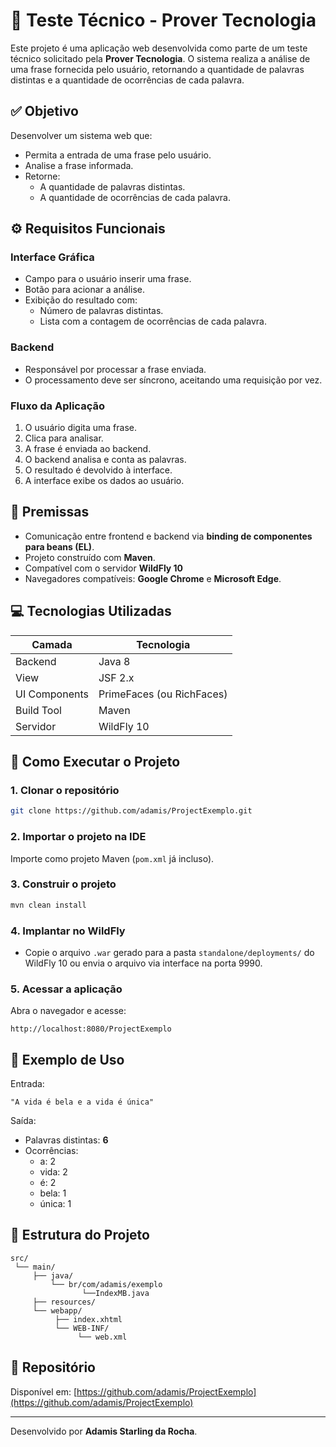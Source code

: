 
# 📝 Teste Técnico - Prover Tecnologia

Este projeto é uma aplicação web desenvolvida como parte de um teste técnico solicitado pela **Prover Tecnologia**. O sistema realiza a análise de uma frase fornecida pelo usuário, retornando a quantidade de palavras distintas e a quantidade de ocorrências de cada palavra.

## ✅ Objetivo

Desenvolver um sistema web que:

- Permita a entrada de uma frase pelo usuário.
- Analise a frase informada.
- Retorne:
  - A quantidade de palavras distintas.
  - A quantidade de ocorrências de cada palavra.

## ⚙️ Requisitos Funcionais

### Interface Gráfica

- Campo para o usuário inserir uma frase.
- Botão para acionar a análise.
- Exibição do resultado com:
  - Número de palavras distintas.
  - Lista com a contagem de ocorrências de cada palavra.

### Backend

- Responsável por processar a frase enviada.
- O processamento deve ser síncrono, aceitando uma requisição por vez.

### Fluxo da Aplicação

1. O usuário digita uma frase.
2. Clica para analisar.
3. A frase é enviada ao backend.
4. O backend analisa e conta as palavras.
5. O resultado é devolvido à interface.
6. A interface exibe os dados ao usuário.

## 📌 Premissas

- Comunicação entre frontend e backend via **binding de componentes para beans (EL)**.
- Projeto construído com **Maven**.
- Compatível com o servidor **WildFly 10**
- Navegadores compatíveis: **Google Chrome** e **Microsoft Edge**.

## 💻 Tecnologias Utilizadas

| Camada       | Tecnologia                  |
|--------------|-----------------------------|
| Backend      | Java 8                      |
| View         | JSF 2.x                     |
| UI Components| PrimeFaces (ou RichFaces)   |
| Build Tool   | Maven                       |
| Servidor     | WildFly 10                  |

## 🚀 Como Executar o Projeto

### 1. Clonar o repositório

```bash
git clone https://github.com/adamis/ProjectExemplo.git
```

### 2. Importar o projeto na IDE

Importe como projeto Maven (`pom.xml` já incluso).

### 3. Construir o projeto

```bash
mvn clean install
```

### 4. Implantar no WildFly

- Copie o arquivo `.war` gerado para a pasta `standalone/deployments/` do WildFly 10 ou envia o arquivo via interface na porta 9990.

### 5. Acessar a aplicação

Abra o navegador e acesse:

```
http://localhost:8080/ProjectExemplo
```

## 📄 Exemplo de Uso

Entrada:
```
"A vida é bela e a vida é única"
```

Saída:
- Palavras distintas: **6**
- Ocorrências:
  - a: 2  
  - vida: 2  
  - é: 2  
  - bela: 1  
  - única: 1  

## 📁 Estrutura do Projeto

```
src/
 └── main/
     ├── java/
         └── br/com/adamis/exemplo
                └──IndexMB.java	 
     ├── resources/
     └── webapp/
          ├── index.xhtml
          └── WEB-INF/
               └── web.xml
```

## 🔗 Repositório

Disponível em: [https://github.com/adamis/ProjectExemplo](https://github.com/adamis/ProjectExemplo)

---

Desenvolvido por **Adamis Starling da Rocha**.
